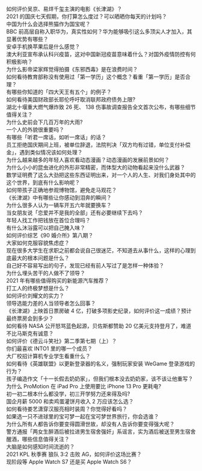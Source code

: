 如何评价吴京、易烊千玺主演的电影《长津湖》？  
2021 的国庆七天假期，你打算怎么度过？可以晒晒你每天的计划吗？  
中国为什么会选择熊猫作为国宝呢？  
BBC 前高层自称入职华为，真实性如何？华为能够吸引这么多顶尖人才加入，其显著优势有哪些？  
安卓手机换苹果后是什么感觉？  
澳大利亚宣布承认科兴疫苗，这对中国新冠疫苗意味着什么？对国外疫情防控有何积极影响？  
为什么影帝梁家辉觉得拍摄《东邪西毒》是在浪费时间？  
如何看待教育部称没有使用过「第一学历」这个概念？看重「第一学历」是否合理？  
有哪些你知道的「四大天王有五个」的例子？  
如何看待美国财政部长耶伦呼吁取消联邦政府债务上限?  
湖北十堰重大燃气爆炸致 26 死、 138 伤事故调查报告全文首次公布，有哪些细节值得关注？  
为什么史前会下几百万年的大雨?  
一个人的外貌很重要吗？  
有哪些「听君一席话，如听一席话」的话？  
员工拒绝国庆期间上班，被单位辞退，法院判决「双方均有过错，单位支付补偿金」，遇到类似情况该如何处理？  
为什么越来越多的年轻人喜欢看动态漫画？动态漫画的发展前景如何？  
为什么小小的昆虫进化的外形非常精密，而体型大的动物看起来没什么武器？  
数学证明费了这么大劲把这些东西证明出来，对一个人的人生、对我们身处其中的这个世界，到底有什么影响呢？  
如何带孩子正确地参观博物馆，避免走马观花？  
《长津湖》中有哪些让你感动到泪奔的瞬间？  
为什么很多人认为一辆车开五六年就要换车？  
当女朋友说「恋爱并不是我的全部」还有必要继续下去吗？  
年轻人找工作把钱放在首位合理吗？  
有什么沐浴露可以把自己腌入味？  
如何评价综艺《90 婚介所》第八期？  
大家如何克服容貌焦虑症？  
现在很多大学生在求职之前都会说自己很迷茫，不知道去从事什么，这样的心理到底最大的根本问题是什么？  
自己好不容易写出的句子，发现已经有前人写过了是怎样一种体验？  
为什么埋头苦干的人做不了领导？  
2021 年有哪些值得购买的新能源汽车推荐？  
打工人的终极梦想是什么？  
如何评价刘耀文的实力？  
领导选能力差的人当领导者怎么回事？  
《长津湖》上映首日票房破 4 亿，打破多项影史纪录，如何评价这一成绩？预计最终票房会到多少？  
如何看待 NASA 公开怒骂蓝色起源，贝佐斯都赞助 20 亿美元支持登月了，难道不比马斯克有诚意？  
如何评价《德云斗笑社》第二季第七期（上）？  
你们最喜欢 INTO1 里的哪一个成员？  
大厂校招计算机专业学生看重什么？  
如何看待《英雄联盟》以更新登录器的名义，强制玩家安装 WeGame 登录游戏的行为？  
孩子编造作文「十一长假去奶奶家」，但我们根本没去奶奶家，该不该让他重写？  
为什么 ProMotion 在 iPad Pro 上使用要比 iPhone 13 Pro 更耗电?  
初一初二根本什么都没学，初三开学努力还来得及吗?  
国企月薪  5000 和卖鸡蛋灌饼月收入 2 万应该怎么选？  
如何看待娄艺潇穿汉服亮相时装周？你觉得好看吗？  
如果选一只不进球里的宝可梦一起在宝可梦世界旅行，你会选谁？  
为什么所有人都告诉你要变得圆滑世故，却没有人告诉你要变得强大呢？  
警方通报「两女生醉酒后被拉进男生宿舍强奸」系谣言，实为酒后被送至男生宿舍醒酒，哪些信息值得关注？  
大脑是如何感知时间流逝的？  
2021 KPL 秋季赛 狼队 3:2 击败 AG，如何评价这场比赛？  
现阶段等 Apple Watch S7 还是买 Apple Watch S6？  
